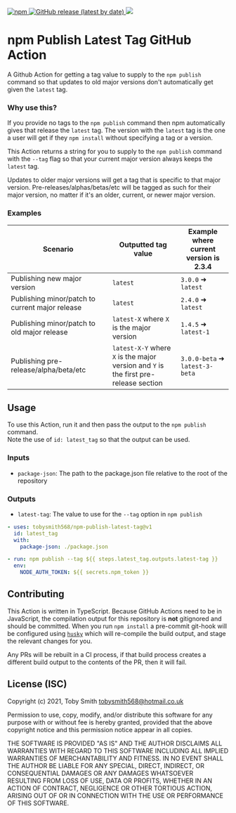 <p>
  <a href="https://www.npmjs.com/package/npm-publish-latest-tag">
    <img alt="npm" src="https://img.shields.io/npm/v/npm-publish-latest-tag?logo=npm">
  </a>

  <a href="https://github/tobysmith568/npm-publish-latest-tag/releases">
    <img alt="GitHub release (latest by date)" src="https://img.shields.io/github/v/release/tobysmith568/npm-publish-latest-tag?label=GitHub%20Action">
  </a>

  <a href="https://codecov.io/github/tobysmith568/npm-publish-latest-tag">
    <img src="https://codecov.io/github/tobysmith568/npm-publish-latest-tag/branch/main/graph/badge.svg"/>
  </a>
</p>

# npm Publish Latest Tag GitHub Action

A Github Action for getting a tag value to supply to the `npm publish` command so that updates to old major versions don't automatically get given the `latest` tag.

### Why use this?

If you provide no tags to the `npm publish` command then npm automatically gives that release the `latest` tag. The version with the `latest` tag is the one a user will get if they `npm install` without specifying a tag or a version.

This Action returns a string for you to supply to the `npm publish` command with the `--tag` flag so that your current major version always keeps the `latest` tag.

Updates to older major versions will get a tag that is specific to that major version. Pre-releases/alphas/betas/etc will be tagged as such for their major version, no matter if it's an older, current, or newer major version.

### Examples

| Scenario                                        | Outputted tag value                                                                       | Example where current<br />version is 2.3.4 |
| ----------------------------------------------- | ----------------------------------------------------------------------------------------- | ------------------------------------------- |
| Publishing new major version                    | `latest`                                                                                  | `3.0.0` ➜ `latest`                          |
| Publishing minor/patch to current major release | `latest`                                                                                  | `2.4.0` ➜ `latest`                          |
| Publishing minor/patch to old major release     | `latest-X` where `X` is the major version                                                 | `1.4.5` ➜ `latest-1`                        |
| Publishing pre-release/alpha/beta/etc           | `latest-X-Y` where `X` is the major<br />version and `Y` is the first pre-release section | `3.0.0-beta` ➜ `latest-3-beta`              |

## Usage

To use this Action, run it and then pass the output to the `npm publish` command.  
Note the use of `id: latest_tag` so that the output can be used.

### Inputs

- `package-json`: The path to the package.json file relative to the root of the repository

### Outputs

- `latest-tag`: The value to use for the `--tag` option in `npm publish`

```yaml
- uses: tobysmith568/npm-publish-latest-tag@v1
  id: latest_tag
  with:
    package-json: ./package.json

- run: npm publish --tag ${{ steps.latest_tag.outputs.latest-tag }}
  env:
    NODE_AUTH_TOKEN: ${{ secrets.npm_token }}
```

## Contributing

This Action is written in TypeScript. Because GitHub Actions need to be in JavaScript, the compilation output for this repository is **not** gitignored and should be committed. When you run `npm install` a pre-commit git-hook will be configured using [`husky`](https://www.npmjs.com/package/husky) which will re-compile the build output, and stage the relevant changes for you.

Any PRs will be rebuilt in a CI process, if that build process creates a different build output to the contents of the PR, then it will fail.

## License (ISC)

Copyright (c) 2021, Toby Smith tobysmith568@hotmail.co.uk

Permission to use, copy, modify, and/or distribute this software for any purpose with or without fee is hereby granted, provided that the above copyright notice and this permission notice appear in all copies.

THE SOFTWARE IS PROVIDED "AS IS" AND THE AUTHOR DISCLAIMS ALL WARRANTIES WITH REGARD TO THIS SOFTWARE INCLUDING ALL IMPLIED WARRANTIES OF MERCHANTABILITY AND FITNESS. IN NO EVENT SHALL THE AUTHOR BE LIABLE FOR ANY SPECIAL, DIRECT, INDIRECT, OR CONSEQUENTIAL DAMAGES OR ANY DAMAGES WHATSOEVER RESULTING FROM LOSS OF USE, DATA OR PROFITS, WHETHER IN AN ACTION OF CONTRACT, NEGLIGENCE OR OTHER TORTIOUS ACTION, ARISING OUT OF OR IN CONNECTION WITH THE USE OR PERFORMANCE OF THIS SOFTWARE.
